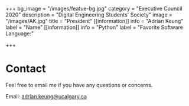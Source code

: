 +++
bg_image = "/images/featue-bg.jpg"
category = "Executive Council 2020"
description = "Digital Engineering Students' Society"
image = "/images/AK.jpg"
title = "President"
[[information]]
info = "Adrian Keung"
label = "Name"
[[information]]
info = "Python"
label = "Favorite Software Language:"

+++
# Contact

Feel free to email me if you have any questions or concerns.

Email: adrian.keung@ucalgary.ca